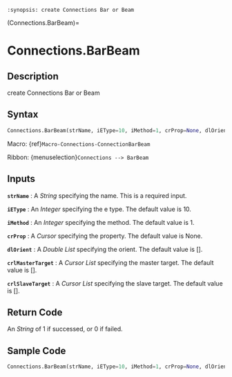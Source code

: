 ```{module} Connections.BarBeam()
:synopsis: create Connections Bar or Beam
```

(Connections.BarBeam)=

# Connections.BarBeam

## Description

create Connections Bar or Beam

## Syntax

```python
Connections.BarBeam(strName, iEType=10, iMethod=1, crProp=None, dlOrient=[], crlMasterTarget=[], crlSlaveTarget=[])
```

Macro: {ref}`Macro-Connections-ConnectionBarBeam`

Ribbon: {menuselection}`Connections --> BarBeam`

## Inputs

**`strName`**
: A _String_ specifying the name. This is a required input.

**`iEType`**
: An _Integer_ specifying the e type. The default value is 10.

**`iMethod`**
: An _Integer_ specifying the method. The default value is 1.

**`crProp`**
: A _Cursor_ specifying the property. The default value is None.

**`dlOrient`**
: A _Double List_ specifying the orient. The default value is [].

**`crlMasterTarget`**
: A _Cursor List_ specifying the master target. The default value is [].

**`crlSlaveTarget`**
: A _Cursor List_ specifying the slave target. The default value is [].

## Return Code

An _String_ of 1 if successed, or 0 if failed.

## Sample Code

```python
Connections.BarBeam(strName, iEType=10, iMethod=1, crProp=None, dlOrient=[], crlMasterTarget=[], crlSlaveTarget=[])
```
